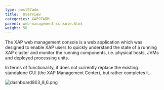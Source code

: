 ```yaml
---
type: post97adm
title:  Overview
categories: XAP97ADM
parent: web-management-console.html
weight: 50
---
```



The XAP web management console is a web application which was designed to enable XAP users to quickly understand the state of a running XAP cluster and monitor the running components, i.e. physical hosts, JVMs and deployed processing units.

In terms of functionality, it does not currently replace the existing standalone GUI (the XAP Management Center), but rather completes it.

![dashboard803_9_6.png](/attachment_files/dashboard803_9_6.png)



